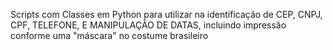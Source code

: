 Scripts com Classes em Python para utilizar na identificação de CEP, CNPJ, CPF, TELEFONE, E MANIPULAÇÃO DE DATAS, incluindo impressão conforme uma "máscara" no costume brasileiro
